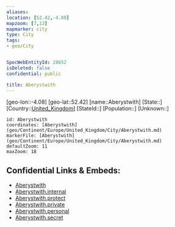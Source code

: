 ```yaml
---
aliases: 
location: [52.42,-4.08]
mapzoom: [7,12] 
mapmarker: city 
type: City
tags:
- geo/City


SpocWebEntityId: 28652
isDeleted: false
confidential: public

title: Aberystwith
---
```

[geo-lon::-4.08]
[geo-lat::52.42]
[name::Aberystwith]
[State::]
[Country::[United_Kingdom](geo/Continent/Europe/United_Kingdom.md)]
[StateId::]
[Population::]
[Unknown::]


```leaflet
id: Aberystwith
coordinates: [Aberystwith](geo/Continent/Europe/United_Kingdom/City/Aberystwith.md)
markerFile: [Aberystwith](geo/Continent/Europe/United_Kingdom/City/Aberystwith.md)
defaultZoom: 11 
maxZoom: 18
```


## Confidential Links & Embeds: 
- [Aberystwith](../../../../../../_public/geo/Continent/Europe/United_Kingdom/City/Aberystwith.md) 
- [Aberystwith.internal](../../../../../../_internal/geo/Continent/Europe/United_Kingdom/City/Aberystwith.internal.md) 
- [Aberystwith.protect](../../../../../../_protect/geo/Continent/Europe/United_Kingdom/City/Aberystwith.protect.md) 
- [Aberystwith.private](../../../../../../_private/geo/Continent/Europe/United_Kingdom/City/Aberystwith.private.md) 
- [Aberystwith.personal](../../../../../../_personal/geo/Continent/Europe/United_Kingdom/City/Aberystwith.personal.md) 
- [Aberystwith.secret](../../../../../../_secret/geo/Continent/Europe/United_Kingdom/City/Aberystwith.secret.md) 
